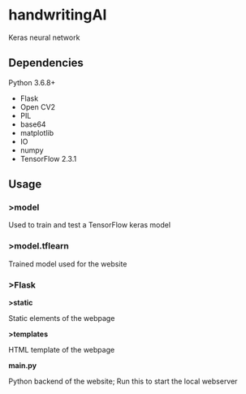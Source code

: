 # handwritingAI
Keras neural network 


## Dependencies
Python 3.6.8+ 
 * Flask
 * Open CV2
 * PIL
 * base64
 * matplotlib
 * IO
 * numpy
 * TensorFlow 2.3.1


## Usage
### >model
Used to train and test a TensorFlow keras model

### >model.tflearn
Trained model used for the website 

### >Flask
**>static**

Static elements of the webpage

**>templates**

HTML template of the webpage

**main.py**

Python backend of the website;
Run this to start the local webserver




